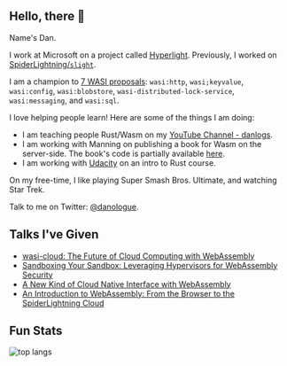 ## Hello, there 👋

Name's Dan.

I work at Microsoft on a project called [Hyperlight](https://youtu.be/Tz2SOjKZwVA?feature=shared). Previously, I worked on [SpiderLightning/`slight`](https://github.com/deislabs/spiderlightning).

I am a champion to [7 WASI proposals](https://github.com/WebAssembly/WASI/blob/main/Proposals.md): `wasi:http`, `wasi;keyvalue`, `wasi:config`, `wasi:blobstore`, `wasi-distributed-lock-service`, `wasi:messaging`, and `wasi:sql`.

I love helping people learn! Here are some of the things I am doing:
- I am teaching people Rust/Wasm on my [YouTube Channel - danlogs](https://www.youtube.com/c/danlogs).
- I am working with Manning on publishing a book for Wasm on the server-side. The book's code is partially available [here](https://github.com/danbugs/serverside-wasm-book-code).
- I am working with [Udacity](https://www.udacity.com/) on an intro to Rust course.

On my free-time, I like playing Super Smash Bros. Ultimate, and watching Star Trek.

Talk to me on Twitter: [@danologue](https://twitter.com/danologue).

## Talks I've Given

- [wasi-cloud: The Future of Cloud Computing with WebAssembly](https://youtu.be/Z7cSjIp7vRg?feature=shared)
- [Sandboxing Your Sandbox: Leveraging Hypervisors for WebAssembly Security](https://youtu.be/v1bI1eHVwAw?feature=shared)
- [A New Kind of Cloud Native Interface with WebAssembly](https://youtu.be/LPevmMY8KcE?feature=shared)
- [An Introduction to WebAssembly: From the Browser to the SpiderLightning Cloud](https://youtu.be/LPevmMY8KcE?feature=shared)

## Fun Stats

![top langs](https://github-readme-stats.vercel.app/api/top-langs/?username=danbugs&hide=css,html,shell,plpgsql&theme=merko&langs_count=8&layout=compact)